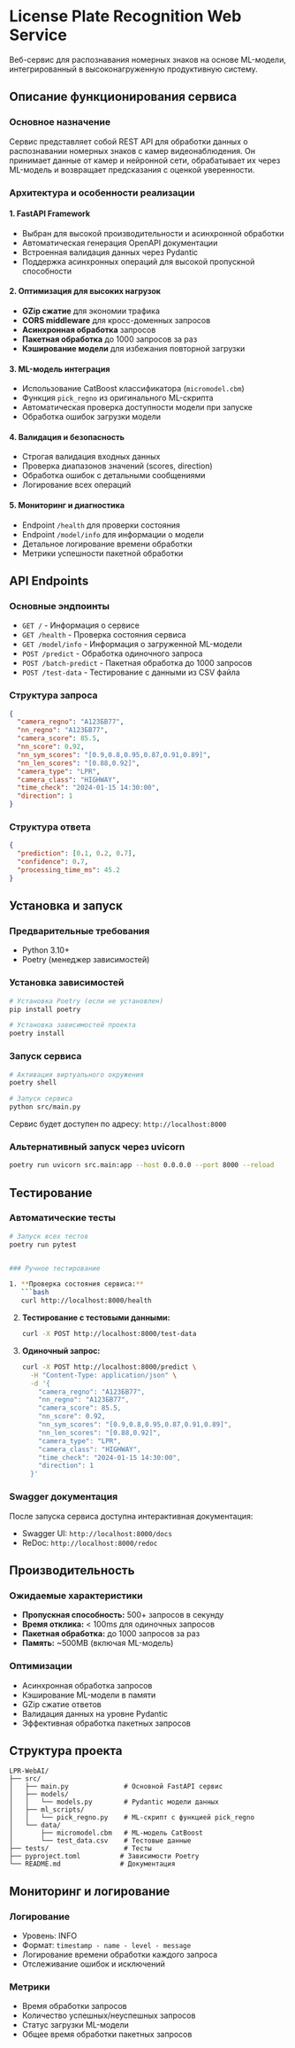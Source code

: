 # License Plate Recognition Web Service

Веб-сервис для распознавания номерных знаков на основе ML-модели, интегрированный в высоконагруженную продуктивную систему.

## Описание функционирования сервиса

### Основное назначение
Сервис представляет собой REST API для обработки данных о распознавании номерных знаков с камер видеонаблюдения. Он принимает данные от камер и нейронной сети, обрабатывает их через ML-модель и возвращает предсказания с оценкой уверенности.

### Архитектура и особенности реализации

#### 1. **FastAPI Framework**
- Выбран для высокой производительности и асинхронной обработки
- Автоматическая генерация OpenAPI документации
- Встроенная валидация данных через Pydantic
- Поддержка асинхронных операций для высокой пропускной способности

#### 2. **Оптимизация для высоких нагрузок**
- **GZip сжатие** для экономии трафика
- **CORS middleware** для кросс-доменных запросов
- **Асинхронная обработка** запросов
- **Пакетная обработка** до 1000 запросов за раз
- **Кэширование модели** для избежания повторной загрузки

#### 3. **ML-модель интеграция**
- Использование CatBoost классификатора (`micromodel.cbm`)
- Функция `pick_regno` из оригинального ML-скрипта
- Автоматическая проверка доступности модели при запуске
- Обработка ошибок загрузки модели

#### 4. **Валидация и безопасность**
- Строгая валидация входных данных
- Проверка диапазонов значений (scores, direction)
- Обработка ошибок с детальными сообщениями
- Логирование всех операций

#### 5. **Мониторинг и диагностика**
- Endpoint `/health` для проверки состояния
- Endpoint `/model/info` для информации о модели
- Детальное логирование времени обработки
- Метрики успешности пакетной обработки

## API Endpoints

### Основные эндпоинты

- `GET /` - Информация о сервисе
- `GET /health` - Проверка состояния сервиса
- `GET /model/info` - Информация о загруженной ML-модели
- `POST /predict` - Обработка одиночного запроса
- `POST /batch-predict` - Пакетная обработка до 1000 запросов
- `POST /test-data` - Тестирование с данными из CSV файла

### Структура запроса

```json
{
  "camera_regno": "А123БВ77",
  "nn_regno": "А123БВ77", 
  "camera_score": 85.5,
  "nn_score": 0.92,
  "nn_sym_scores": "[0.9,0.8,0.95,0.87,0.91,0.89]",
  "nn_len_scores": "[0.88,0.92]",
  "camera_type": "LPR",
  "camera_class": "HIGHWAY",
  "time_check": "2024-01-15 14:30:00",
  "direction": 1
}
```

### Структура ответа

```json
{
  "prediction": [0.1, 0.2, 0.7],
  "confidence": 0.7,
  "processing_time_ms": 45.2
}
```

## Установка и запуск

### Предварительные требования

- Python 3.10+
- Poetry (менеджер зависимостей)

### Установка зависимостей

```bash
# Установка Poetry (если не установлен)
pip install poetry

# Установка зависимостей проекта
poetry install
```

### Запуск сервиса

```bash
# Активация виртуального окружения
poetry shell

# Запуск сервиса
python src/main.py
```

Сервис будет доступен по адресу: `http://localhost:8000`

### Альтернативный запуск через uvicorn

```bash
poetry run uvicorn src.main:app --host 0.0.0.0 --port 8000 --reload
```

## Тестирование

### Автоматические тесты

```bash
# Запуск всех тестов
poetry run pytest


### Ручное тестирование

1. **Проверка состояния сервиса:**
   ```bash
   curl http://localhost:8000/health
   ```

2. **Тестирование с тестовыми данными:**
   ```bash
   curl -X POST http://localhost:8000/test-data
   ```

3. **Одиночный запрос:**
   ```bash
   curl -X POST http://localhost:8000/predict \
     -H "Content-Type: application/json" \
     -d '{
       "camera_regno": "А123БВ77",
       "nn_regno": "А123БВ77",
       "camera_score": 85.5,
       "nn_score": 0.92,
       "nn_sym_scores": "[0.9,0.8,0.95,0.87,0.91,0.89]",
       "nn_len_scores": "[0.88,0.92]",
       "camera_type": "LPR",
       "camera_class": "HIGHWAY",
       "time_check": "2024-01-15 14:30:00",
       "direction": 1
     }'
   ```

### Swagger документация

После запуска сервиса доступна интерактивная документация:
- Swagger UI: `http://localhost:8000/docs`
- ReDoc: `http://localhost:8000/redoc`

## Производительность

### Ожидаемые характеристики

- **Пропускная способность:** 500+ запросов в секунду
- **Время отклика:** < 100ms для одиночных запросов
- **Пакетная обработка:** до 1000 запросов за раз
- **Память:** ~500MB (включая ML-модель)

### Оптимизации

- Асинхронная обработка запросов
- Кэширование ML-модели в памяти
- GZip сжатие ответов
- Валидация данных на уровне Pydantic
- Эффективная обработка пакетных запросов

## Структура проекта

```
LPR-WebAI/
├── src/
│   ├── main.py              # Основной FastAPI сервис
│   ├── models/
│   │   └── models.py        # Pydantic модели данных
│   ├── ml_scripts/
│   │   └── pick_regno.py    # ML-скрипт с функцией pick_regno
│   └── data/
│       ├── micromodel.cbm   # ML-модель CatBoost
│       └── test_data.csv    # Тестовые данные
├── tests/                   # Тесты
├── pyproject.toml          # Зависимости Poetry
└── README.md               # Документация
```

## Мониторинг и логирование

### Логирование

- Уровень: INFO
- Формат: `timestamp - name - level - message`
- Логирование времени обработки каждого запроса
- Отслеживание ошибок и исключений

### Метрики

- Время обработки запросов
- Количество успешных/неуспешных запросов
- Статус загрузки ML-модели
- Общее время обработки пакетных запросов
